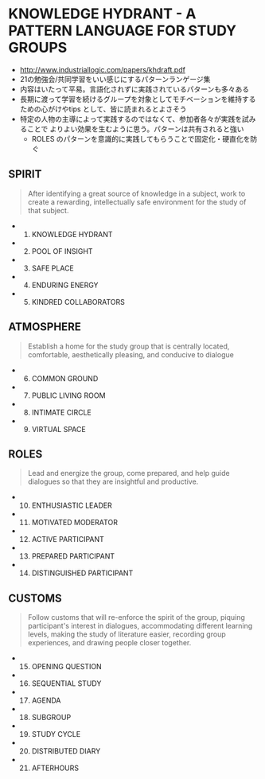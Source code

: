 # KNOWLEDGE HYDRANT - A PATTERN LANGUAGE FOR STUDY GROUPS

 * http://www.industriallogic.com/papers/khdraft.pdf
 * 21の勉強会/共同学習をいい感じにするパターンランゲージ集
 * 内容はいたって平易。言語化されずに実践されているパターンも多々ある
 * 長期に渡って学習を続けるグループを対象としてモチベーションを維持するための心がけやtips として、皆に読まれるとよさそう
 * 特定の人物の主導によって実践するのではなくて、参加者各々が実践を試みることで よりよい効果を生むように思う。パターンは共有されると強い
   * ROLES のパターンを意識的に実践してもらうことで固定化・硬直化を防ぐ 

## SPIRIT

> After identifying a great source of knowledge in a subject, work to create a rewarding, intellectually safe environment for the study of that subject.

 * 1. KNOWLEDGE HYDRANT
 * 2. POOL OF INSIGHT
 * 3. SAFE PLACE
 * 4. ENDURING ENERGY
 * 5. KINDRED COLLABORATORS

## ATMOSPHERE

> Establish a home for the study group that is centrally located, comfortable, aesthetically pleasing, and conducive to dialogue

 * 6. COMMON GROUND
 * 7. PUBLIC LIVING ROOM
 * 8. INTIMATE CIRCLE
 * 9. VIRTUAL SPACE

## ROLES

> Lead and energize the group, come prepared, and help guide dialogues so that they are insightful and productive.

 * 10. ENTHUSIASTIC LEADER
 * 11. MOTIVATED MODERATOR
 * 12. ACTIVE PARTICIPANT
 * 13. PREPARED PARTICIPANT
 * 14. DISTINGUISHED PARTICIPANT

## CUSTOMS 

> Follow customs that will re-enforce the spirit of the group, piquing participant's interest in dialogues, accommodating different learning levels, making the study of literature easier, recording group experiences, and drawing people closer together.

 * 15. OPENING QUESTION
 * 16. SEQUENTIAL STUDY
 * 17. AGENDA
 * 18. SUBGROUP
 * 19. STUDY CYCLE
 * 20. DISTRIBUTED DIARY
 * 21. AFTERHOURS